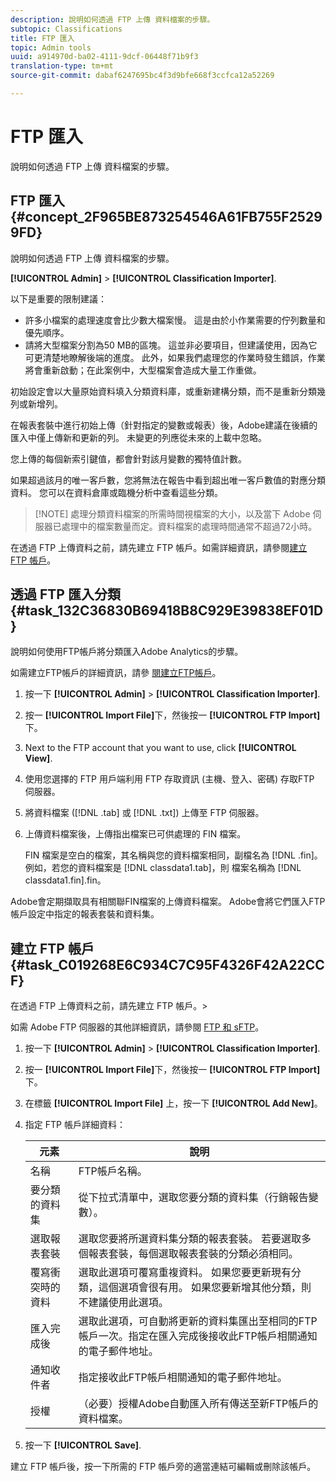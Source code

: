```yaml
---
description: 說明如何透過 FTP 上傳 資料檔案的步驟。
subtopic: Classifications
title: FTP 匯入
topic: Admin tools
uuid: a914970d-ba02-4111-9dcf-06448f71b9f3
translation-type: tm+mt
source-git-commit: dabaf6247695bc4f3d9bfe668f3ccfca12a52269

---
```



# FTP 匯入

說明如何透過 FTP 上傳 資料檔案的步驟。

## FTP 匯入 {#concept_2F965BE873254546A61FB755F25299FD}

說明如何透過 FTP 上傳 資料檔案的步驟。

**[!UICONTROL Admin]** > **[!UICONTROL Classification Importer]**.

以下是重要的限制建議：

* 許多小檔案的處理速度會比少數大檔案慢。 這是由於小作業需要的佇列數量和優先順序。
* 請將大型檔案分割為50 MB的區塊。 這並非必要項目，但建議使用，因為它可更清楚地瞭解後端的進度。 此外，如果我們處理您的作業時發生錯誤，作業將會重新啟動；在此案例中，大型檔案會造成大量工作重做。

初始設定會以大量原始資料填入分類資料庫，或重新建構分類，而不是重新分類幾列或新增列。

在報表套裝中進行初始上傳（針對指定的變數或報表）後，Adobe建議在後續的匯入中僅上傳新和更新的列。 未變更的列應從未來的上載中忽略。

您上傳的每個新索引鍵值，都會針對該月變數的獨特值計數。

如果超過該月的唯一客戶數，您將無法在報告中看到超出唯一客戶數值的對應分類資料。 您可以在資料倉庫或臨機分析中查看這些分類。

>[!NOTE] 處理分類資料檔案的所需時間視檔案的大小，以及當下 Adobe 伺服器已處理中的檔案數量而定。資料檔案的處理時間通常不超過72小時。

在透過 FTP 上傳資料之前，請先建立 FTP 帳戶。如需詳細資訊，請參閱[建立 FTP 帳戶](/help/components/c-classifications2/c-classifications-importer/c-uploading-saint-data-files-via-ftp.md#task_C019268E6C934C7C95F4326F42A22CCF)。

## 透過 FTP 匯入分類 {#task_132C36830B69418B8C929E39838EF01D}

<!-- 

t_upload_a_saint_data_file_via_ftp.xml

 -->

說明如何使用FTP帳戶將分類匯入Adobe Analytics的步驟。

如需建立FTP帳戶的詳細資訊，請參 [閱建立FTP帳戶](/help/components/c-classifications2/c-classifications-importer/c-uploading-saint-data-files-via-ftp.md#task_C019268E6C934C7C95F4326F42A22CCF)。

1. 按一下 **[!UICONTROL Admin]** > **[!UICONTROL Classification Importer]**.
1. 按一 **[!UICONTROL Import File]**&#x200B;下，然後按一 **[!UICONTROL FTP Import]**&#x200B;下。
1. Next to the FTP account that you want to use, click **[!UICONTROL View]**.
1. 使用您選擇的 FTP 用戶端利用 FTP 存取資訊 (主機、登入、密碼) 存取FTP 伺服器。
1. 將資料檔案 ([!DNL .tab] 或 [!DNL .txt]) 上傳至 FTP 伺服器。
1. 上傳資料檔案後，上傳指出檔案已可供處理的 FIN 檔案。

   FIN 檔案是空白的檔案，其名稱與您的資料檔案相同，副檔名為 [!DNL .fin]。例如，若您的資料檔案是 [!DNL classdata1.tab]，則 檔案名稱為 [!DNL classdata1.fin].fin。

Adobe會定期擷取具有相關聯FIN檔案的上傳資料檔案。 Adobe會將它們匯入FTP帳戶設定中指定的報表套裝和資料集。

## 建立 FTP 帳戶 {#task_C019268E6C934C7C95F4326F42A22CCF}

在透過 FTP 上傳資料之前，請先建立 FTP 帳戶。>

<!-- 

t_create_an_ftp_account.xml

 -->

如需 Adobe FTP 伺服器的其他詳細資訊，請參閱 [FTP 和 sFTP](https://marketing.adobe.com/resources/help/zh_TW/whitepapers/ftp/)。

1. 按一下 **[!UICONTROL Admin]** > **[!UICONTROL Classification Importer]**.
1. 按一 **[!UICONTROL Import File]**&#x200B;下，然後按一 **[!UICONTROL FTP Import]**&#x200B;下。
1. 在標籤 **[!UICONTROL Import File]** 上，按一下 **[!UICONTROL Add New]**。
1. 指定 FTP 帳戶詳細資料：

   | 元素 | 說明 |
   |---|---|
   | 名稱 | FTP帳戶名稱。 |
   | 要分類的資料集 | 從下拉式清單中，選取您要分類的資料集（行銷報告變數）。 |
   | 選取報表套裝 | 選取您要將所選資料集分類的報表套裝。 若要選取多個報表套裝，每個選取報表套裝的分類必須相同。 |
   | 覆寫衝突時的資料 | 選取此選項可覆寫重複資料。 如果您要更新現有分類，這個選項會很有用。 如果您要新增其他分類，則不建議使用此選項。 |
   | 匯入完成後 | 選取此選項，可自動將更新的資料集匯出至相同的FTP帳戶一次。指定在匯入完成後接收此FTP帳戶相關通知的電子郵件地址。 |
   | 通知收件者 | 指定接收此FTP帳戶相關通知的電子郵件地址。 |
   | 授權 | （必要）授權Adobe自動匯入所有傳送至新FTP帳戶的資料檔案。 |

1. 按一下 **[!UICONTROL Save]**.

建立 FTP 帳戶後，按一下所需的 FTP 帳戶旁的適當連結可編輯或刪除該帳戶。

